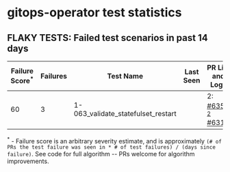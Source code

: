 # gitops-operator test statistics
## FLAKY TESTS: Failed test scenarios in past 14 days
| Failure Score<sup>*</sup> | Failures | Test Name | Last Seen | PR List and Logs 
|---|---|---|---|---|
| 60 | 3 | 1-063_validate_statefulset_restart  |  | 2: [#635](https://github.com/redhat-developer/gitops-operator/pull//635)<sup>[1](https://storage.googleapis.com/origin-ci-test/pr-logs/pull/redhat-developer_gitops-operator/635/pull-ci-redhat-developer-gitops-operator-master-v4.14-kuttl-parallel/1738113261267587072/build-log.txt), [2](https://storage.googleapis.com/origin-ci-test/pr-logs/pull/redhat-developer_gitops-operator/635/pull-ci-redhat-developer-gitops-operator-master-v4.13-kuttl-parallel/1738093815987703808/build-log.txt)</sup> [#631](https://github.com/redhat-developer/gitops-operator/pull//631)<sup>[1](https://storage.googleapis.com/origin-ci-test/pr-logs/pull/redhat-developer_gitops-operator/631/pull-ci-redhat-developer-gitops-operator-master-v4.14-kuttl-parallel/1735631559840501760/build-log.txt)</sup> 



<sup>*</sup> - Failure score is an arbitrary severity estimate, and is approximately `(# of PRs the test failure was seen in * # of test failures) / (days since failure)`. See code for full algorithm -- PRs welcome for algorithm improvements.

